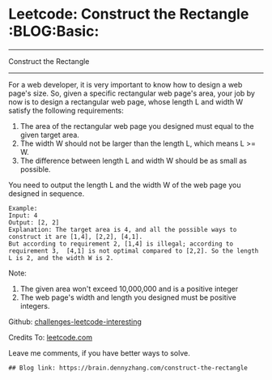 # Leetcode: Construct the Rectangle     :BLOG:Basic:


---

Construct the Rectangle  

---

For a web developer, it is very important to know how to design a web page's size. So, given a specific rectangular web page's area, your job by now is to design a rectangular web page, whose length L and width W satisfy the following requirements:  

1.  The area of the rectangular web page you designed must equal to the given target area.
2.  The width W should not be larger than the length L, which means L >= W.
3.  The difference between length L and width W should be as small as possible.

You need to output the length L and the width W of the web page you designed in sequence.  

    Example:
    Input: 4
    Output: [2, 2]
    Explanation: The target area is 4, and all the possible ways to construct it are [1,4], [2,2], [4,1]. 
    But according to requirement 2, [1,4] is illegal; according to requirement 3,  [4,1] is not optimal compared to [2,2]. So the length L is 2, and the width W is 2.

Note:  
1.  The given area won't exceed 10,000,000 and is a positive integer
2.  The web page's width and length you designed must be positive integers.

Github: [challenges-leetcode-interesting](https://github.com/DennyZhang/challenges-leetcode-interesting/tree/master/construct-the-rectangle)  

Credits To: [leetcode.com](https://leetcode.com/problems/construct-the-rectangle/description/)  

Leave me comments, if you have better ways to solve.  

    ## Blog link: https://brain.dennyzhang.com/construct-the-rectangle